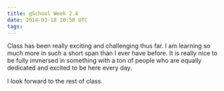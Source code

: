 ```yaml
---
title: gSchool Week 2.4
date: 2014-03-18 20:58 UTC
tags:
---
```



Class has been really exciting and challenging thus far. I am learning so much more in such a short span than I ever have before.
It is really nice to be fully immersed in something with a ton of people who are equally dedicated and excited to be here
every day.

I look forward to the rest of class.
